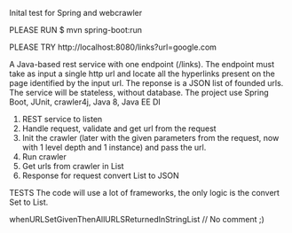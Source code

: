 Inital test for Spring and webcrawler

PLEASE RUN 
$ mvn spring-boot:run

PLEASE TRY
http://localhost:8080/links?url=google.com

A Java-based rest service with one endpoint (/links). 
The endpoint must take as input a single http url and locate all the hyperlinks present on the page identified by the input url. 
The reponse is a JSON list of founded urls.
The service will be stateless, without database.
The project use Spring Boot, JUnit, crawler4j, Java 8, Java EE DI  

1. REST service to listen
2. Handle request, validate and get url from the request
3. Init the crawler  (later with the given parameters from the request, now with 1 level depth and 1 instance) and pass the url.
4. Run crawler 
5. Get urls from crawler in List<String>
6. Response for request convert List<String> to JSON 


TESTS
The code will use a lot of frameworks, the only logic is the convert Set<WebURL> to List<String>.

whenURLSetGivenThenAllURLSReturnedInStringList // No comment ;)




